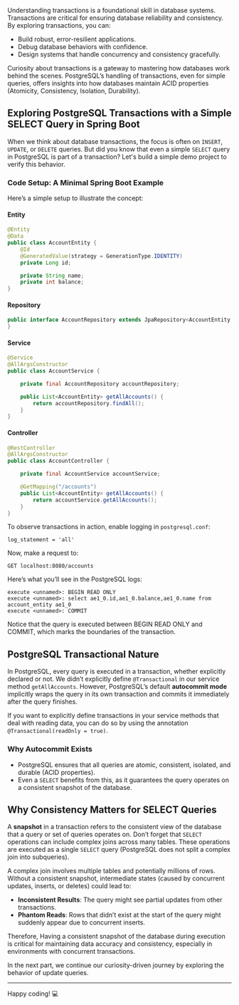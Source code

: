 Understanding transactions is a foundational skill in database systems. Transactions are critical for ensuring database 
reliability and consistency. By exploring transactions, you can:

- Build robust, error-resilient applications.
- Debug database behaviors with confidence.
- Design systems that handle concurrency and consistency gracefully.

Curiosity about transactions is a gateway to mastering how databases work behind the scenes. PostgreSQL’s handling of 
transactions, even for simple queries, offers insights into how databases maintain ACID properties (Atomicity, Consistency, 
Isolation, Durability).

## Exploring PostgreSQL Transactions with a Simple SELECT Query in Spring Boot

When we think about database transactions, the focus is often on `INSERT`, `UPDATE`, or `DELETE` queries. But did you know 
that even a simple `SELECT` query in PostgreSQL is part of a transaction? Let's build a simple demo project to verify this behavior.

### Code Setup: A Minimal Spring Boot Example

Here’s a simple setup to illustrate the concept:

#### Entity
```java
@Entity
@Data
public class AccountEntity {
    @Id
    @GeneratedValue(strategy = GenerationType.IDENTITY)
    private Long id;

    private String name;
    private int balance;
}
```

#### Repository
```java
public interface AccountRepository extends JpaRepository<AccountEntity, Long> {
}
```

#### Service
```java
@Service
@AllArgsConstructor
public class AccountService {

    private final AccountRepository accountRepository;

    public List<AccountEntity> getAllAccounts() {
        return accountRepository.findAll();
    }
}
```

#### Controller
```java
@RestController
@AllArgsConstructor
public class AccountController {

    private final AccountService accountService;

    @GetMapping("/accounts")
    public List<AccountEntity> getAllAccounts() {
        return accountService.getAllAccounts();
    }
}
```

To observe transactions in action, enable logging in `postgresql.conf`:

```plaintext
log_statement = 'all'
```

Now, make a request to:
```plaintext
GET localhost:8080/accounts
```

Here’s what you’ll see in the PostgreSQL logs:

```plaintext
execute <unnamed>: BEGIN READ ONLY
execute <unnamed>: select ae1_0.id,ae1_0.balance,ae1_0.name from account_entity ae1_0
execute <unnamed>: COMMIT
```
Notice that the query is executed between BEGIN READ ONLY and COMMIT, which marks the boundaries of the transaction.

## PostgreSQL Transactional Nature

In PostgreSQL, every query is executed in a transaction, whether explicitly declared or not. We didn’t explicitly define `@Transactional` in our service method `getAllAccounts`. However, PostgreSQL’s default **autocommit mode** implicitly wraps the query in its own transaction and commits it immediately after the query finishes.

If you want to explicitly define transactions in your service methods that deal with reading data, you can do so by using the annotation `@Transactional(readOnly = true)`.

### Why Autocommit Exists
- PostgreSQL ensures that all queries are atomic, consistent, isolated, and durable (ACID properties).
- Even a `SELECT` benefits from this, as it guarantees the query operates on a consistent snapshot of the database.

## Why Consistency Matters for SELECT Queries

A **snapshot** in a transaction refers to the consistent view of the database that a query or set of queries operates on. Don’t forget that `SELECT` operations can include complex joins across many tables. 
These operations are executed as a single `SELECT` query (PostgreSQL does not split a complex join into subqueries).

A complex join involves multiple tables and potentially millions of rows. Without a consistent snapshot, intermediate states (caused by concurrent updates, inserts, or deletes) could lead to:

- **Inconsistent Results**: The query might see partial updates from other transactions.
- **Phantom Reads**: Rows that didn’t exist at the start of the query might suddenly appear due to concurrent inserts.

Therefore, Having a consistent snapshot of the database during execution is critical for maintaining data accuracy and consistency, especially in environments with concurrent transactions.

In the next part, we continue our curiosity-driven journey by exploring the behavior of update queries.

---

Happy coding! 💻
